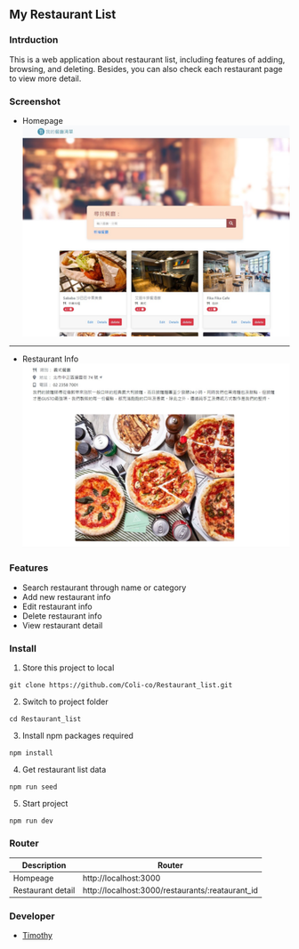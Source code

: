 ## My Restaurant List

### Intrduction

This is a web application about restaurant list, including features of adding, browsing, and deleting. Besides, you can also check each restaurant page to view more detail.

### Screenshot

- Homepage
  ![Homepage](./public/img/hompage.jpg)

---

- Restaurant Info
  ![Restaurant_info](./public/img/restaurant_info.jpg)

### Features

- Search restaurant through name or category
- Add new restaurant info
- Edit restaurant info
- Delete restaurant info
- View restaurant detail

### Install

1. Store this project to local

```
git clone https://github.com/Coli-co/Restaurant_list.git
```

2. Switch to project folder

```
cd Restaurant_list
```

3. Install npm packages required

```
npm install
```

4. Get restaurant list data

```
npm run seed
```

5. Start project

```
npm run dev
```

### Router

| Description       | Router                                           |
| ----------------- | ------------------------------------------------ |
| Hompeage          | http://localhost:3000                            |
| Restaurant detail | http://localhost:3000/restaurants/:reataurant_id |

### Developer

- [Timothy](https://github.com/Coli-co)
